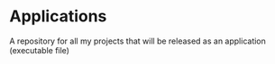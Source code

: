 # Applications

A repository for all my projects that will be released as an application (executable file)
